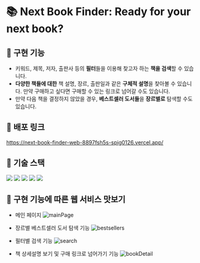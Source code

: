 # 📚 Next Book Finder: Ready for your next book?
## 🔖 구현 기능
- 키워드, 제목, 저자, 출판사 등의 **필터**들을 이용해 찾고자 하는 **책을 검색**할 수 있습니다.
- **다양한 책들에 대한** 책 설명, 장르, 출판일과 같은 **구체적 설명**을 찾아볼 수 있습니다. 만약 구매하고 싶다면 구매할 수 있는 링크로 넘어갈 수도 있습니다.
- 만약 다음 책을 결정하지 않았을 경우, **베스트셀러 도서들**을 **장르별로** 탐색할 수도 있습니다. 

## 🔖 배포 링크
https://next-book-finder-web-8897fsh5s-spig0126.vercel.app/

## 🔖 기술 스택
<img src="https://img.shields.io/badge/JavaScript-F7DF1E?style=flat-square&logo=JavaScript&logoColor=white"/> <img src="https://img.shields.io/badge/Next.js-000000?style=flat-square&logo=Next.js&logoColor=white"/> <img src="https://img.shields.io/badge/vercel-000000?style=flat-square&logo=vercel&logoColor=white"/> <img src="https://img.shields.io/badge/github actions-2088FF?style=flat-square&logo=githubactions&logoColor=white"/> <img src="https://img.shields.io/badge/Chakra UI-319795?style=flat-square&logo=Chakra UI&logoColor=white"/> 

## 🔖 구현 기능에 따른 웹 서비스 맛보기
- 메인 페이지
![mainPage](https://user-images.githubusercontent.com/76835637/158780637-60fcaf60-7376-4e5e-9718-9a50b846dbcf.gif)

- 장르별 베스트셀러 도서 탐색 기능
![bestsellers](https://user-images.githubusercontent.com/76835637/158780877-277d1076-f12a-4c5f-8fe9-9ce2cd29960e.gif)

- 필터별 검색 기능
![search](https://user-images.githubusercontent.com/76835637/158780305-fedf69a7-79c8-47a3-9ad0-6f11a3d3b739.gif)

- 책 상세설명 보기 및 구매 링크로 넘어가기 기능
![bookDetail](https://user-images.githubusercontent.com/76835637/158781117-5e17642d-abcf-45ab-8066-a2cabdd5aaad.gif)
